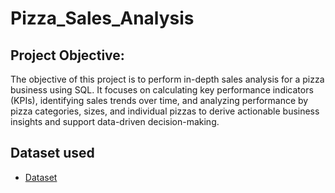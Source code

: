 # Pizza_Sales_Analysis
## Project Objective:
The objective of this project is to perform in-depth sales analysis for a pizza business using SQL. It focuses on calculating key performance indicators (KPIs), identifying sales trends over time, and analyzing performance by pizza categories, sizes, and individual pizzas to derive actionable business insights and support data-driven decision-making.

## Dataset used
- <a href="https://github.com/Srikanth3731/Pizza_Sales_Analysis-/blob/main/pizza_sales_excel_file.xlsx">Dataset<a/>
